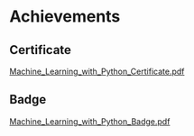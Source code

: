 

# Achievements
## Certificate
[Machine_Learning_with_Python_Certificate.pdf](https://prod-files-secure.s3.us-west-2.amazonaws.com/03e82b26-cccb-4906-bb56-adabcbdc0655/0f35a87e-0c16-48ac-af62-4e4cc34c6a19/Machine_Learning_with_Python_Certificate.pdf?X-Amz-Algorithm=AWS4-HMAC-SHA256&X-Amz-Content-Sha256=UNSIGNED-PAYLOAD&X-Amz-Credential=ASIAZI2LB466ZF53VI4Z%2F20250309%2Fus-west-2%2Fs3%2Faws4_request&X-Amz-Date=20250309T003532Z&X-Amz-Expires=3600&X-Amz-Security-Token=IQoJb3JpZ2luX2VjECAaCXVzLXdlc3QtMiJHMEUCIQCsNTUpbanRBBm8BKAbM0rs%2FGrgxXvzokyDjHoxOjW%2BewIgYqSbEZYtSGWx7Lh86vfZG8g2nhfPJKO1jwhtuLeZwR4q%2FwMIaRAAGgw2Mzc0MjMxODM4MDUiDBsJSBJYcziTtHgefCrcA%2B3F83OnIl%2BaC5w1Ai1pUP0PwD17FM3%2FkMBb20bbkxrXn0O8jh5hDKS9v7hxY02ZIi%2B6Rbd4kKdMliNKHNgna%2BKNxoegf0nO0xs5yuZ8EgzuaRSpZ%2BA1MWaCq2oxcmP3gQZcgfUOzDjVWiXThm4%2BREotfej3K7DsMoTqMMzy%2FU1EaxuiptjaTNhdVqe%2BJfk79ObpUerN%2FFeqRJtQlNIoxJEAxYO%2FKTnLmU%2FDAyJyrNg%2FheVD69VHrnpgRzZdMZmEzRU48nCHMHmAGGtxkAXtd29%2FizsOAvS4oZUg0UJgPNjeo%2B5cJp9kLTntWdEPYvmYxzSAcsb8Is65jaEpIbAT1%2BixhJO%2BqtxANwHQlMhGyap%2Bd%2FylFSsLioi9rE2IS6UL3atNwiiUT8i0pwciuDBwjMVwlMBng%2Fc6nDbrTjyIBwZUkqTXs7WDu6qrJ8eaeTfVnA7lDR159SsOmTU%2F3RM7RK9usUqAtTD0JNFe289hBpF10Tktha4vSlItfvTHmd1b%2FYrkTjMp41VZ%2BSk5knE35GmpMQxonfIZrmWl5pQL%2B6WpQfu%2BtZ8wdH7cp%2BsSMT3VjCcEnOae9Zt80qJ3UjRh%2BQBEyWhSmt1UNbIAnPdg55ju0dA2POc%2FJLccwV9PMOWps74GOqUBVyUAXl5hQLgSsojbefW312TNv%2F5FderES%2BITTLM7gCERuQb%2FgVr07P3Wjw%2BAZq9QVuEcXw%2B4nEHX54w8noENHmRJUAJPxG%2FlacS3p24bEVsgGQLt3yMciNufU%2BXZe37BhuWWz3GgOUaIFwictQ28bov4E%2FooGG1z8qUEykJqnBOVfBf7NR%2BbCqojVjseIcmy32enUb%2B689JE18%2BeYUJcVDlBIk18&X-Amz-Signature=8a6abe7ca7a4e61fa84a84b3b3ab730b1681dc83ba95b8715d9918ea79bdcb03&X-Amz-SignedHeaders=host&x-id=GetObject)
## Badge
[Machine_Learning_with_Python_Badge.pdf](https://prod-files-secure.s3.us-west-2.amazonaws.com/03e82b26-cccb-4906-bb56-adabcbdc0655/ff622a22-73d6-44e3-9c7b-e89a8e61b7aa/Machine_Learning_with_Python_Badge.pdf?X-Amz-Algorithm=AWS4-HMAC-SHA256&X-Amz-Content-Sha256=UNSIGNED-PAYLOAD&X-Amz-Credential=ASIAZI2LB466ZF53VI4Z%2F20250309%2Fus-west-2%2Fs3%2Faws4_request&X-Amz-Date=20250309T003532Z&X-Amz-Expires=3600&X-Amz-Security-Token=IQoJb3JpZ2luX2VjECAaCXVzLXdlc3QtMiJHMEUCIQCsNTUpbanRBBm8BKAbM0rs%2FGrgxXvzokyDjHoxOjW%2BewIgYqSbEZYtSGWx7Lh86vfZG8g2nhfPJKO1jwhtuLeZwR4q%2FwMIaRAAGgw2Mzc0MjMxODM4MDUiDBsJSBJYcziTtHgefCrcA%2B3F83OnIl%2BaC5w1Ai1pUP0PwD17FM3%2FkMBb20bbkxrXn0O8jh5hDKS9v7hxY02ZIi%2B6Rbd4kKdMliNKHNgna%2BKNxoegf0nO0xs5yuZ8EgzuaRSpZ%2BA1MWaCq2oxcmP3gQZcgfUOzDjVWiXThm4%2BREotfej3K7DsMoTqMMzy%2FU1EaxuiptjaTNhdVqe%2BJfk79ObpUerN%2FFeqRJtQlNIoxJEAxYO%2FKTnLmU%2FDAyJyrNg%2FheVD69VHrnpgRzZdMZmEzRU48nCHMHmAGGtxkAXtd29%2FizsOAvS4oZUg0UJgPNjeo%2B5cJp9kLTntWdEPYvmYxzSAcsb8Is65jaEpIbAT1%2BixhJO%2BqtxANwHQlMhGyap%2Bd%2FylFSsLioi9rE2IS6UL3atNwiiUT8i0pwciuDBwjMVwlMBng%2Fc6nDbrTjyIBwZUkqTXs7WDu6qrJ8eaeTfVnA7lDR159SsOmTU%2F3RM7RK9usUqAtTD0JNFe289hBpF10Tktha4vSlItfvTHmd1b%2FYrkTjMp41VZ%2BSk5knE35GmpMQxonfIZrmWl5pQL%2B6WpQfu%2BtZ8wdH7cp%2BsSMT3VjCcEnOae9Zt80qJ3UjRh%2BQBEyWhSmt1UNbIAnPdg55ju0dA2POc%2FJLccwV9PMOWps74GOqUBVyUAXl5hQLgSsojbefW312TNv%2F5FderES%2BITTLM7gCERuQb%2FgVr07P3Wjw%2BAZq9QVuEcXw%2B4nEHX54w8noENHmRJUAJPxG%2FlacS3p24bEVsgGQLt3yMciNufU%2BXZe37BhuWWz3GgOUaIFwictQ28bov4E%2FooGG1z8qUEykJqnBOVfBf7NR%2BbCqojVjseIcmy32enUb%2B689JE18%2BeYUJcVDlBIk18&X-Amz-Signature=4038cb75d014273aef9bc764aa060c8ba6b87e3bf1ad3695563721b2768a7639&X-Amz-SignedHeaders=host&x-id=GetObject)